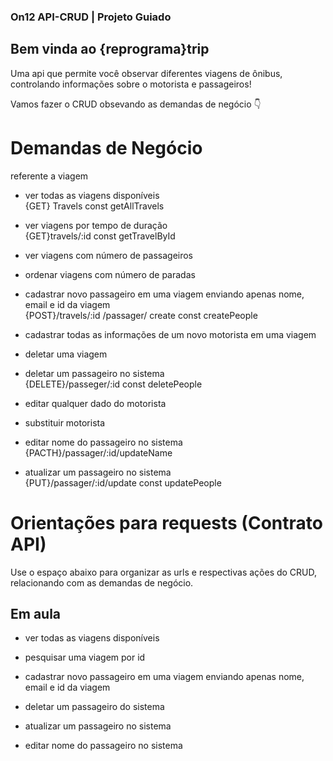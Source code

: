 ### On12 API-CRUD | Projeto Guiado

## Bem vinda ao {reprograma}trip
Uma api que permite você observar diferentes viagens de ônibus, controlando informações sobre o motorista e passageiros!<br />

Vamos fazer o CRUD obsevando as demandas de negócio :point_down:

# Demandas de Negócio
referente a viagem
- ver todas as viagens disponíveis<br />
{GET} Travels
const getAllTravels

- ver viagens por tempo de duração<br />
{GET}travels/:id
const getTravelById

- ver viagens com número de passageiros<br />

- ordenar viagens com número de paradas<br />

- cadastrar novo passageiro em uma viagem enviando apenas nome, email e id da viagem<br />
{POST}/travels/:id /passager/ create
const createPeople


- cadastrar todas as informações de um novo motorista em uma viagem<br />

- deletar uma viagem<br />

- deletar um passageiro no sistema<br />
{DELETE}/passeger/:id
const deletePeople

- editar qualquer dado do motorista<br />

- substituir motorista<br />
- editar nome do passageiro no sistema<br />
{PACTH}/passager/:id/updateName


- atualizar um passageiro no sistema<br />
{PUT}/passager/:id/update
const updatePeople


# Orientações para requests (Contrato API)
Use o espaço abaixo para organizar as urls e respectivas ações do CRUD, relacionando com as demandas de negócio.<br />

## Em aula

- ver todas as viagens disponíveis<br />

- pesquisar uma viagem por id<br />

- cadastrar novo passageiro em uma viagem enviando apenas nome, email e id da viagem<br />

- deletar um passageiro do sistema<br />

- atualizar um passageiro no sistema<br />

- editar nome do passageiro no sistema<br />
 


